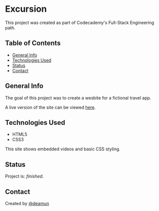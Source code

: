 # Excursion
This project was created as part of Codecademy's Full-Stack Engineering path.

## Table of Contents
- [General Info](#general-info)
- [Technologies Used](#technologies)
- [Status](#status)
- [Contact](#contact)

## General Info
The goal of this project was to create a wesbite for a fictional travel app.

A live version of the site can be viewed [here](https://deamun.github.io/excursion/).

## Technologies Used
- HTML5
- CSS3

This site shows embedded videos and basic CSS styling.

## Status
Project is: _finished_.

## Contact
Created by [@deamun](https://github.com/deamun)

